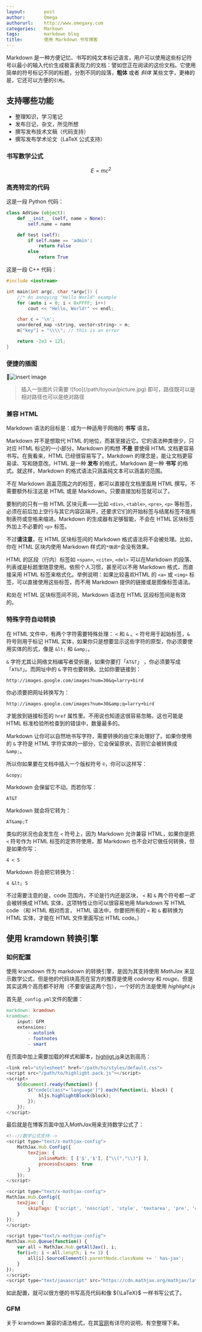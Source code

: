 ```yaml
---
layout:       post
author:       Omega
authorurl:    http://www.omegaxy.com
categories:   Markown
tags:         markdown blog
title:        使用 Markdown 书写博客
---
```


Markdown 是一种方便记忆、书写的纯文本标记语言，用户可以使用这些标记符号以最小的输入代价生成极富表现力的文档：譬如您正在阅读的这份文档。它使用简单的符号标记不同的标题，分割不同的段落，**粗体** 或者 *斜体* 某些文字，更棒的是，它还可以方便的`引用`。

## 支持哪些功能

* 整理知识，学习笔记
* 发布日记，杂文，所见所想
* 撰写发布技术文稿（代码支持）
* 撰写发布学术论文（LaTeX 公式支持）

### 书写数学公式

$$E=mc^2$$

### 高亮特定的代码

这是一段 Python 代码：

~~~python
class AdView (object):
	def __init__ (self, name = None):
		self.name = name

	def test (self):
		if self.name == 'admin':
			return False
		else
			return True
~~~

这是一段 C++ 代码：

~~~cpp
#include <iostream>

int main(int argc, char *argv[]) {
	//* An annoying "Hello World" example
	for (auto i = 0; i < 0xFFFF; i++)
		cout << "Hello, World!" << endl;

	char c = '\n';
	unordered_map <string, vector<string> > m;
	m["key"] = "\\\\"; // this is an error

	return -2e3 + 12l;
}
~~~

### 便捷的插图

![insert image](/imgs/insert_a_image_quickly.png)

> 插入一张图片只需要 \!\[foo](/path/toyour/picture.jpg) 即可，路径既可以是相对路径也可以是绝对路径

### 兼容 HTML

Markdown 语法的目标是：成为一种适用于网络的 **书写** 语言。

Markdown 并不是想取代 HTML 的地位，而甚至接近它。它的语法种类很少，只对应 HTML 标记的一小部分。Markdown 的构想 **不是** 要使得 HTML 文档更容易书写。在我看来，HTML 已经很容易写了。Markdown 的理念是，能让文档更容易读、写和随意改。HTML 是一种 **发布** 的格式，Markdown 是一种 **书写** 的格式。就这样，Markdown 的格式语法只涵盖纯文本可以涵盖的范围。

不在 Markdown 涵盖范围之内的标签，都可以直接在文档里面用 HTML 撰写。不需要额外标注这是 HTML 或是 Markdown，只要直接加标签就可以了。

要制约的只有一些 HTML 区块元素――比如 `<div>`, `<table>`, `<pre>`, `<p>` 等标签，必须在前后加上空行与其它内容区隔开，还要求它们的开始标签与结尾标签不能用制表符或空格来缩进。Markdown 的生成器有足够智能，不会在 HTML 区块标签外加上不必要的 `<p>` 标签。

不过**请注意**，在 HTML 区块标签间的 Markdown 格式语法将不会被处理。比如，你在 HTML 区块内使用 Markdown 样式的`*强调*`会没有效果。

HTML 的区段（行内）标签如 `<span>`, `<cite>`, `<del>` 可以在Markdown 的段落、列表或是标题里随意使用。依照个人习惯，甚至可以不用 Markdown 格式，而直接采用 HTML 标签来格式化。举例说明：如果比较喜欢HTML 的 `<a>` 或 `<img>` 标签，可以直接使用这些标签，而不用 Markdown 提供的链接或是图像标签语法。

和处在 HTML 区块标签间不同，Markdown 语法在 HTML 区段标签间是有效的。

### 特殊字符自动转换

在 HTML 文件中，有两个字符需要特殊处理： `<` 和 `&` 。`<` 符号用于起始标签，`&` 符号则用于标记 HTML 实体，如果你只是想要显示这些字符的原型，你必须要使用实体的形式，像是 `&lt;` 和 `&amp;`。

`&` 字符尤其让网络文档编写者受折磨，如果你要打「`AT&T`」 ，你必须要写成「`AT&T`」。而网址中的 `&` 字符也要转换。比如你要链接到：

	http://images.google.com/images?num=30&q=larry+bird

你必须要把网址转换写为：

	http://images.google.com/images?num=30&amp;q=larry+bird

才能放到链接标签的 `href` 属性里。不用说也知道这很容易忽略，这也可能是 HTML 标准检验所检查到的错误中，数量最多的。

Markdown 让你可以自然地书写字符，需要转换的由它来处理好了。如果你使用的 `&` 字符是 HTML 字符实体的一部分，它会保留原状，否则它会被转换成 `&amp;`。

所以你如果要在文档中插入一个版权符号 `©`，你可以这样写：

	&copy;

Markdown 会保留它不动。而若你写：

	AT&T

Markdown 就会将它转为：

	AT&amp;T

类似的状况也会发生在 `<` 符号上，因为 Markdown 允许兼容 HTML，如果你是把 `<` 符号作为 HTML 标签的定界符使用，那 Markdown 也不会对它做任何转换，但是如果你写：

	4 < 5

Markdown 将会把它转换为：

	4 &lt; 5

不过需要注意的是，code 范围内，不论是行内还是区块， `<` 和 `&` 两个符号都*一定*会被转换成 HTML 实体，这项特性让你可以很容易地用 Markdown 写 HTML code （和 HTML 相对而言， HTML 语法中，你要把所有的 `<` 和 `&` 都转换为 HTML 实体，才能在 HTML 文件里面写出 HTML code。）

## 使用 kramdown 转换引擎

### 如何配置

使用 kramdown 作为 markdown 的转换引擎，是因为其支持使用 *MathJax* 来显示数学公式，但是他的代码块高亮在官方的推荐是使用 *coderay* 和 *rouge*。但是其实这两个高亮都不好用（不要安装这两个包），一个好的方法是使用 *highlight.js*

首先是`_config.yml`文件的配置：

~~~Makefile
markdown: kramdown
kramdown:
	input: GFM
	extensions:
		- autolink
		- footnotes
		- smart
~~~

在页面中加上需要加载的样式和脚本，[highligt.js](https://highlightjs.org/usage/)来达到高亮：

~~~javascript
<link rel="stylesheet" href="/path/to/styles/default.css">
<script src="/path/to/highlight.pack.js"></script>
<script>
	$(document).ready(function() {
		$("code[class*='language']").each(function(i, block) {
			hljs.highlightBlock(block);
		});
	});
</script>
~~~

最后就是在博客页面中加入*MathJax*用来支持数学公式了：

~~~javascript
<!--//数学公式支持-->
<script type="text/x-mathjax-config">
	MathJax.Hub.Config({
		tex2jax: {
			inlineMath: [ ['$','$'], ["\\(","\\)"] ],
			processEscapes: true
		}
	});
</script>

<script type="text/x-mathjax-config">
MathJax.Hub.Config({
	tex2jax: {
		skipTags: ['script', 'noscript', 'style', 'textarea', 'pre', 'code']
	}
});
</script>

<script type="text/x-mathjax-config">
MathJax.Hub.Queue(function() {
	var all = MathJax.Hub.getAllJax(), i;
	for(i=0; i < all.length; i += 1) {
		all[i].SourceElement().parentNode.className += ' has-jax';
	}
});
</script>
<script type="text/javascript" src="https://cdn.mathjax.org/mathjax/latest/MathJax.js?config=TeX-AMS-MML_HTMLorMML"></script>
~~~

如此配置，就可以很方便的书写高亮代码和像 ${\LaTeX}$ 一样书写公式了。

### GFM

关于 kramdown 兼容的语法格式，在其[官网](http://kramdown.gettalong.org/syntax.html)有详尽的说明，有空整理下来。
